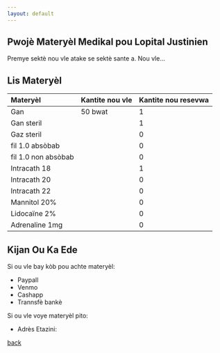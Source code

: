 ```yaml
---
layout: default
---
```


## Pwojè Materyèl Medikal pou Lopital Justinien
Premye sektè nou vle atake se sektè sante a. Nou vle...

## Lis Materyèl
| Materyèl             | Kantite nou vle   | Kantite nou resevwa |
|:---------------------|:------------------|:--------------------|
| Gan                  | 50 bwat           | 1                   |
| Gan steril           |                   | 1                   |
| Gaz steril           |                   | 0                   |
| fil 1.0 absòbab      |                   | 0                   |
| fil 1.0  non absòbab |                   | 0                   |
| Intracath 18         |                   | 1                   |
| Intracath 20         |                   | 0                   |
| Intracath 22         |                   | 0                   |
| Mannitol 20%         |                   | 0                   |
| Lidocaïne 2%         |                   | 0                   |
| Adrenaline 1mg       |                   | 0                   |


## Kijan Ou Ka Ede
Si ou vle bay kòb pou achte materyèl:
*   Paypall 
*   Venmo 
*   Cashapp 
*   Trannsfè bankè

Si ou vle voye materyèl pito:
*   Adrès Etazini: 

[back](./)
